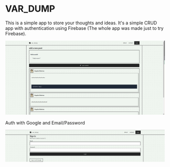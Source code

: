 # VAR_DUMP

This is a simple app to store your thoughts and ideas. It's a simple CRUD app with authentication using Firebase (The whole app was made just to try Firebase).

![screenshot](.github/images/preview.png)

Auth with Google and Email/Password

![auth screenshot](.github/images/auth.png)
